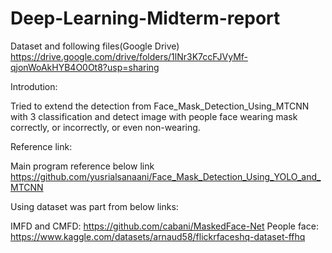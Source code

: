 # Deep-Learning-Midterm-report

Dataset and following files(Google Drive) https://drive.google.com/drive/folders/1lNr3K7ccFJVyMf-qjonWoAkHYB4O0Ot8?usp=sharing


Introdution:

Tried to extend the detection from Face_Mask_Detection_Using_MTCNN with 3 classification and detect image with people face wearing mask correctly, or incorrectly, or even non-wearing.



Reference link:

Main program reference below link
https://github.com/yusrialsanaani/Face_Mask_Detection_Using_YOLO_and_MTCNN

Using dataset was part from below links:

IMFD and CMFD: https://github.com/cabani/MaskedFace-Net
People face: https://www.kaggle.com/datasets/arnaud58/flickrfaceshq-dataset-ffhq
